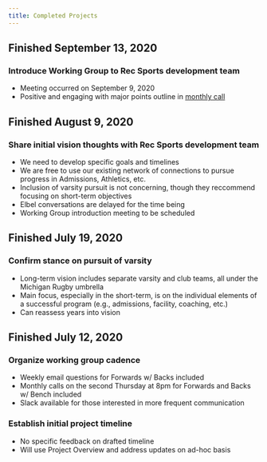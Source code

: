 ```yaml
---
title: Completed Projects
---
```

## Finished September 13, 2020
### Introduce Working Group to Rec Sports development team
- Meeting occurred on September 9, 2020
- Positive and engaging with major points outline in [monthly call](/meetings/2020-09-10.html)

## Finished August 9, 2020
### Share initial vision thoughts with Rec Sports development team
- We need to develop specific goals and timelines
- We are free to use our existing network of connections to pursue progress in Admissions, Athletics, etc.
- Inclusion of varsity pursuit is not concerning, though they reccommend focusing on short-term objectives
- Elbel conversations are delayed for the time being
- Working Group introduction meeting to be scheduled

## Finished July 19, 2020
### Confirm stance on pursuit of varsity
- Long-term vision includes separate varsity and club teams, all under the Michigan Rugby umbrella
- Main focus, especially in the short-term, is on the individual elements of a successful program (e.g., admissions, facility, coaching, etc.)
- Can reassess years into vision

## Finished July 12, 2020
### Organize working group cadence
- Weekly email questions for Forwards w/ Backs included
- Monthly calls on the second Thursday at 8pm for Forwards and Backs w/ Bench included
- Slack available for those interested in more frequent communication

### Establish initial project timeline
- No specific feedback on drafted timeline
- Will use Project Overview and address updates on ad-hoc basis
